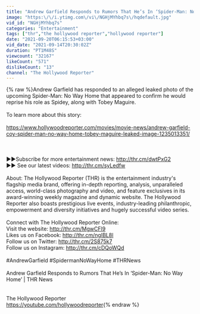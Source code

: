 ```yaml
---
title: "Andrew Garfield Responds to Rumors That He’s In ‘Spider-Man: No Way Home’ | THR News"
image: "https:\/\/i.ytimg.com\/vi\/NGHjMYhbq7s\/hqdefault.jpg"
vid_id: "NGHjMYhbq7s"
categories: "Entertainment"
tags: ["thr","the hollywood reporter","hollywood reporter"]
date: "2021-09-20T06:15:53+03:00"
vid_date: "2021-09-14T20:30:02Z"
duration: "PT1M48S"
viewcount: "32167"
likeCount: "571"
dislikeCount: "13"
channel: "The Hollywood Reporter"
---
```

{% raw %}Andrew Garfield has responded to an alleged leaked photo of the upcoming Spider-Man: No Way Home that appeared to confirm he would reprise his role as Spidey, along with Tobey Maguire.<br /><br />To learn more about this story:<br /><br /><a rel="nofollow" target="blank" href="https://www.hollywoodreporter.com/movies/movie-news/andrew-garfield-coy-spider-man-no-way-home-tobey-maguire-leaked-image-1235013351/">https://www.hollywoodreporter.com/movies/movie-news/andrew-garfield-coy-spider-man-no-way-home-tobey-maguire-leaked-image-1235013351/</a> <br /> <br /><br /><br />►►Subscribe for more entertainment news: <a rel="nofollow" target="blank" href="http://thr.cm/dwtPxG2">http://thr.cm/dwtPxG2</a><br />►► See our latest videos: <a rel="nofollow" target="blank" href="http://thr.cm/syLedfw">http://thr.cm/syLedfw</a><br /><br />About: The Hollywood Reporter (THR) is the entertainment industry's flagship media brand, offering in-depth reporting, analysis, unparalleled access, world-class photography and video, and feature exclusives in its award-winning weekly magazine and dynamic website. The Hollywood Reporter also boasts prestigious live events, industry-leading philanthropic, empowerment and diversity initiatives and hugely successful video series.<br /><br />Connect with The Hollywood Reporter Online:<br />Visit the website: <a rel="nofollow" target="blank" href="http://thr.cm/MgwCFl9">http://thr.cm/MgwCFl9</a><br />Likes us on Facebook: <a rel="nofollow" target="blank" href="http://thr.cm/ngIBL8l">http://thr.cm/ngIBL8l</a><br />Follow us on Twitter: <a rel="nofollow" target="blank" href="http://thr.cm/2S875k7">http://thr.cm/2S875k7</a><br />Follow us on Instagram: <a rel="nofollow" target="blank" href="http://thr.cm/cDQoWQd">http://thr.cm/cDQoWQd</a><br /><br />#AndrewGarfield  #SpidermanNoWayHome  #THRNews<br /> <br />Andrew Garfield Responds to Rumors That He’s In ‘Spider-Man: No Way Home’ | THR News<br /> <br /><br />The Hollywood Reporter<br /><a rel="nofollow" target="blank" href="https://youtube.com/hollywoodreporter">https://youtube.com/hollywoodreporter</a>{% endraw %}
